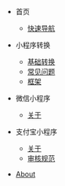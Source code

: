 - 首页
  - [快速导航](/quickstart.md)

- 小程序转换
  - [基础转换](/wx2my/base.md)
  - [常见问题](/wx2my/experience.md)
  - [框架](/wx2my/framework.md)


- 微信小程序
  - [关于](/wechat/welcome.md)

- 支付宝小程序
  - [关于](/alipay/welcome.md)
  - [审核规范](/alipay/rules.md)


- [About](/about-doc.md)